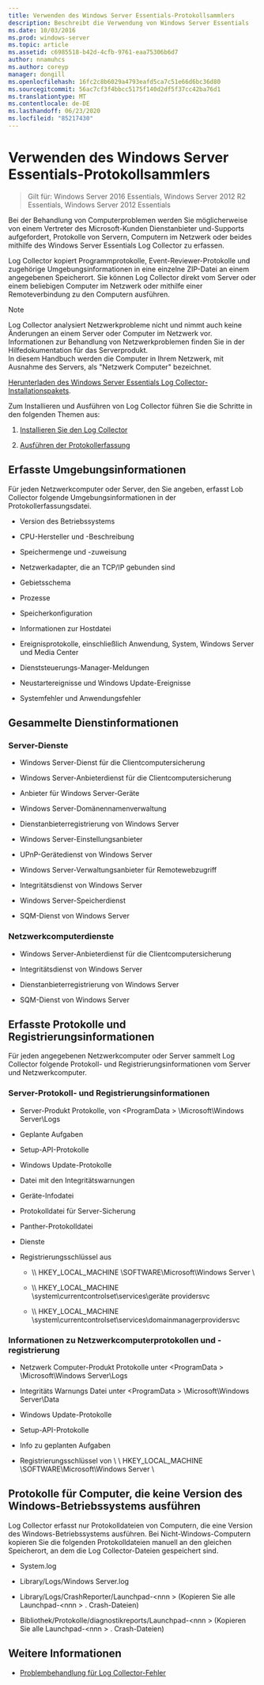 ```yaml
---
title: Verwenden des Windows Server Essentials-Protokollsammlers
description: Beschreibt die Verwendung von Windows Server Essentials
ms.date: 10/03/2016
ms.prod: windows-server
ms.topic: article
ms.assetid: c6985518-b42d-4cfb-9761-eaa75306b6d7
author: nnamuhcs
ms.author: coreyp
manager: dongill
ms.openlocfilehash: 16fc2c8b6029a4793eafd5ca7c51e66d6bc36d80
ms.sourcegitcommit: 56ac7cf3f4bbcc5175f140d2df5f37cc42ba76d1
ms.translationtype: MT
ms.contentlocale: de-DE
ms.lasthandoff: 06/23/2020
ms.locfileid: "85217430"
---
```

# <a name="use-the-windows-server-essentials-log-collector"></a>Verwenden des Windows Server Essentials-Protokollsammlers

>Gilt für: Windows Server 2016 Essentials, Windows Server 2012 R2 Essentials, Windows Server 2012 Essentials

Bei der Behandlung von Computerproblemen werden Sie möglicherweise von einem Vertreter des Microsoft-Kunden Dienstanbieter und-Supports aufgefordert, Protokolle von Servern, Computern im Netzwerk oder beides mithilfe des Windows Server Essentials Log Collector zu erfassen.  
  
 Log Collector kopiert Programmprotokolle, Event-Reviewer-Protokolle und zugehörige Umgebungsinformationen in eine einzelne ZIP-Datei an einem angegebenen Speicherort. Sie können Log Collector direkt vom Server oder einem beliebigen Computer im Netzwerk oder mithilfe einer Remoteverbindung zu den Computern ausführen.  
  
> [!NOTE]
>Log Collector analysiert Netzwerkprobleme nicht und nimmt auch keine Änderungen an einem Server oder Computer im Netzwerk vor. Informationen zur Behandlung von Netzwerkproblemen finden Sie in der Hilfedokumentation für das Serverprodukt.  
>In diesem Handbuch werden die Computer in Ihrem Netzwerk, mit Ausnahme des Servers, als "Netzwerk Computer" bezeichnet.  
>
>[Herunterladen des Windows Server Essentials Log Collector-Installationspakets](https://www.microsoft.com/download/details.aspx?id=34821).  
  
 Zum Installieren und Ausführen von Log Collector führen Sie die Schritte in den folgenden Themen aus:  

1. [Installieren Sie den Log Collector](../support/Install-the-Windows-Server-Essentials-Log-Collector.md)  
  
2. [Ausführen der Protokollerfassung](../support/Run-the-Windows-Server-Essentials-Log-Collector.md)  


## <a name="environment-information-collected"></a>Erfasste Umgebungsinformationen  
 Für jeden Netzwerkcomputer oder Server, den Sie angeben, erfasst Lob Collector folgende Umgebungsinformationen in der Protokollerfassungsdatei.  
  
-   Version des Betriebssystems  
  
-   CPU-Hersteller und -Beschreibung  
  
-   Speichermenge und -zuweisung  
  
-   Netzwerkadapter, die an TCP/IP gebunden sind  
  
-   Gebietsschema  
  
-   Prozesse  
  
-   Speicherkonfiguration  
  
-   Informationen zur Hostdatei  
  
-   Ereignisprotokolle, einschließlich Anwendung, System, Windows Server und Media Center  
  
-   Dienststeuerungs-Manager-Meldungen  
  
-   Neustartereignisse und Windows Update-Ereignisse  
  
-   Systemfehler und Anwendungsfehler  
  
## <a name="services-information-collected"></a>Gesammelte Dienstinformationen  
  
### <a name="server-services"></a>Server-Dienste  
  
-   Windows Server-Dienst für die Clientcomputersicherung  
  
-   Windows Server-Anbieterdienst für die Clientcomputersicherung  
  
-   Anbieter für Windows Server-Geräte  
  
-   Windows Server-Domänennamenverwaltung  
  
-   Dienstanbieterregistrierung von Windows Server  
  
-   Windows Server-Einstellungsanbieter  
  
-   UPnP-Gerätedienst von Windows Server  
  
-   Windows Server-Verwaltungsanbieter für Remotewebzugriff  
  
-   Integritätsdienst von Windows Server  
  
-   Windows Server-Speicherdienst  
  
-   SQM-Dienst von Windows Server  
  
### <a name="network-computer-services"></a>Netzwerkcomputerdienste  
  
-   Windows Server-Anbieterdienst für die Clientcomputersicherung  
  
-   Integritätsdienst von Windows Server  
  
-   Dienstanbieterregistrierung von Windows Server  
  
-   SQM-Dienst von Windows Server  
  
## <a name="logs-and-registry-information-collected"></a>Erfasste Protokolle und Registrierungsinformationen  
 Für jeden angegebenen Netzwerkcomputer oder Server sammelt Log Collector folgende Protokoll- und Registrierungsinformationen vom Server und Netzwerkcomputer.  
  
### <a name="server-logs-and-registry-information"></a>Server-Protokoll- und Registrierungsinformationen  
  
-   Server-Produkt Protokolle, von <ProgramData \> \Microsoft\Windows Server\Logs  
  
-   Geplante Aufgaben  
  
-   Setup-API-Protokolle  
  
-   Windows Update-Protokolle  
  
-   Datei mit den Integritätswarnungen  
  
-   Geräte-Infodatei  
  
-   Protokolldatei für Server-Sicherung  
  
-   Panther-Protokolldatei  
  
-   Dienste  
  
-   Registrierungsschlüssel aus  
  
    -   \\\ HKEY_LOCAL_MACHINE \SOFTWARE\Microsoft\Windows Server \  
  
    -   \\\ HKEY_LOCAL_MACHINE \system\currentcontrolset\services\geräte providersvc  
  
    -   \\\ HKEY_LOCAL_MACHINE \system\currentcontrolset\services\domainmanagerprovidersvc  
  
### <a name="network-computer-logs-and-registry-information"></a>Informationen zu Netzwerkcomputerprotokollen und -registrierung  
  
-   Netzwerk Computer-Produkt Protokolle unter <ProgramData \> \Microsoft\Windows Server\Logs  
  
-   Integritäts Warnungs Datei unter <ProgramData \> \Microsoft\Windows Server\Data  
  
-   Windows Update-Protokolle  
  
-   Setup-API-Protokolle  
  
-   Info zu geplanten Aufgaben  
  
-   Registrierungsschlüssel von \\ \ HKEY_LOCAL_MACHINE \SOFTWARE\Microsoft\Windows Server \  
  
## <a name="logs-for-computers-that-do-not-run-a-version-of-the-windows-operating-system"></a>Protokolle für Computer, die keine Version des Windows-Betriebssystems ausführen  
 Log Collector erfasst nur Protokolldateien von Computern, die eine Version des Windows-Betriebssystems ausführen. Bei Nicht-Windows-Computern kopieren Sie die folgenden Protokolldateien manuell an den gleichen Speicherort, an dem die Log Collector-Dateien gespeichert sind.  
  
-   System.log  
  
-   Library/Logs/Windows Server.log  
  
-   Library/Logs/CrashReporter/Launchpad-<nnn \> (Kopieren Sie alle Launchpad-<nnn \> . Crash-Dateien)  
  
-   Bibliothek/Protokolle/diagnostikreports/Launchpad-<nnn \> (Kopieren Sie alle Launchpad-<nnn \> . Crash-Dateien)  
  
## <a name="see-also"></a>Weitere Informationen  

-   [Problembehandlung für Log Collector-Fehler](../support/Troubleshoot-Windows-Server-Essentials-Log-Collector-Errors.md)

